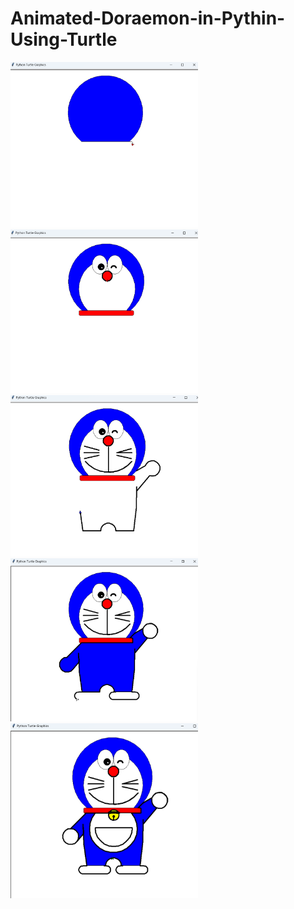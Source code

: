 # Animated-Doraemon-in-Pythin-Using-Turtle


<img src="Screenshot 2024-10-06 090511.png" alt="Alt text" width="300"> <br>
<img src="Screenshot 2024-10-06 090518.png" alt="Alt text" width="300"> <br>
<img src="Screenshot 2024-10-06 090524.png" alt="Alt text" width="300"> <br>
<img src="Screenshot 2024-10-06 090531.png" alt="Alt text" width="300"> <br>
<img src="Screenshot 2024-10-06 090540.png" alt="Alt text" width="300"> <br>


